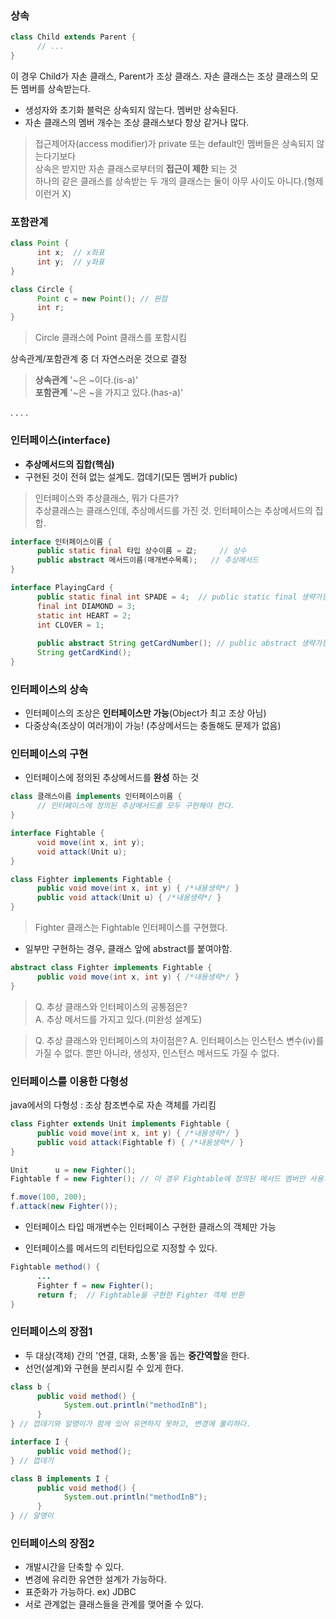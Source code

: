 ### 상속
```java
class Child extends Parent {
      // ... 
}
```
이 경우 Child가 자손 클래스, Parent가 조상 클래스. 자손 클래스는 조상 클래스의 모든 멤버를 상속받는다.   
- 생성자와 초기화 블럭은 상속되지 않는다. 멤버만 상속된다.    
- 자손 클래스의 멤버 개수는 조상 클래스보다 항상 같거나 많다.    
> 접근제어자(access modifier)가 private 또는 default인 멤버들은 상속되지 않는다기보다    
> 상속은 받지만 자손 클래스로부터의 **접근이 제한** 되는 것      
> 하나의 같은 클래스를 상속받는 두 개의 클래스는 둘이 아무 사이도 아니다.(형제 이런거 X)     

### 포함관계
```java
class Point {
      int x;  // x좌표
      int y;  // y좌표 
}

class Circle {
      Point c = new Point(); // 원점
      int r;
}     
```
> Circle 클래스에 Point 클래스를 포함시킴     
    
상속관계/포함관계 중 더 자연스러운 것으로 결정
> **상속관계** '~은 ~이다.(is-a)'     
> **포함관계** '~은 ~을 가지고 있다.(has-a)'    

.
.
.
.


### 인터페이스(interface)
- **추상메서드의 집합(핵심)**
- 구현된 것이 전혀 없는 설계도. 껍데기(모든 멤버가 public)    

> 인터페이스와 추상클래스, 뭐가 다른가?    
추상클래스는 클래스인데, 추상메서드를 가진 것. 인터페이스는 추상메서드의 집합.     

```java
interface 인터페이스이름 {
      public static final 타입 상수이름 = 값;     // 상수  
      public abstract 메서드이름(매개변수목록);   // 추상메서드
}
```
```java
interface PlayingCard {
      public static final int SPADE = 4;  // public static final 생략가능
      final int DIAMOND = 3;
      static int HEART = 2;
      int CLOVER = 1;
      
      public abstract String getCardNumber(); // public abstract 생략가능
      String getCardKind();
}
```
    
### 인터페이스의 상속
- 인터페이스의 조상은 **인터페이스만 가능**(Object가 최고 조상 아님)     
- 다중상속(조상이 여러개)이 가능! (추상메서드는 충돌해도 문제가 없음)    
      
### 인터페이스의 구현
- 인터페이스에 정의된 추상메서드를 **완성** 하는 것
```java
class 클래스이름 implements 인터페이스이름 {
      // 인터페이스에 정의된 추상메서드를 모두 구현해야 한다.
}
```
```java
interface Fightable {
      void move(int x, int y);
      void attack(Unit u);
}

class Fighter implements Fightable {
      public void move(int x, int y) { /*내용생략*/ }
      public void attack(Unit u) { /*내용생략*/ }      
}
```
> Fighter 클래스는 Fightable 인터페이스를 구현했다.    
     
- 일부만 구현하는 경우, 클래스 앞에 abstract를 붙여야함.    
```java
abstract class Fighter implements Fightable {
      public void move(int x, int y) { /*내용생략*/ }
}
```
> Q. 추상 클래스와 인터페이스의 공통점은?    
> A. 추상 메서드를 가지고 있다.(미완성 설계도)      
      
> Q. 추상 클래스와 인터페이스의 차이점은?
> A. 인터페이스는 인스턴스 변수(iv)를 가질 수 없다.
> 뿐만 아니라, 생성자, 인스턴스 메서드도 가질 수 없다.     
    
### 인터페이스를 이용한 다형성    
java에서의 다형성 : 조상 참조변수로 자손 객체를 가리킴   

```java
class Fighter extends Unit implements Fightable {
      public void move(int x, int y) { /*내용생략*/ }
      public void attack(Fightable f) { /*내용생략*/ }
}

Unit      u = new Fighter();
Fightable f = new Fighter(); // 이 경우 Fightable에 정의된 메서드 멤버만 사용가능

f.move(100, 200);
f.attack(new Fighter());
```
- 인터페이스 타입 매개변수는 인터페이스 구현한 클래스의 객체만 가능     

- 인터페이스를 메서드의 리턴타입으로 지정할 수 있다.    
```java
Fightable method() {
      ...
      Fighter f = new Fighter();
      return f;  // Fightable을 구현한 Fighter 객체 반환
}
```

### 인터페이스의 장점1   
- 두 대상(객체) 간의 '연결, 대화, 소통'을 돕는 **중간역할**을 한다.    
- 선언(설계)와 구현을 분리시킬 수 있게 한다.    
```java
class b {
      public void method() {
            System.out.println("methodInB");
      }
} // 껍데기와 알맹이가 함께 있어 유연하지 못하고, 변경에 불리하다.
```
```java
interface I {
      public void method();
} // 껍데기

class B implements I {
      public void method() {
            System.out.println("methodInB");
      }
} // 알맹이
```
    
### 인터페이스의 장점2    
- 개발시간을 단축할 수 있다.
- 변경에 유리한 유연한 설계가 가능하다.
- 표준화가 가능하다. ex) JDBC
- 서로 관계없는 클래스들을 관계를 맺어줄 수 있다.     


    




    












